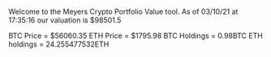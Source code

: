 Welcome to the Meyers Crypto Portfolio Value tool. 
As of 03/10/21 at 17:35:16 our valuation is $98501.5 

BTC Price = $56060.35
 ETH Price = $1795.98
BTC Holdings = 0.98BTC
 ETH holdings = 24.255477532ETH 
